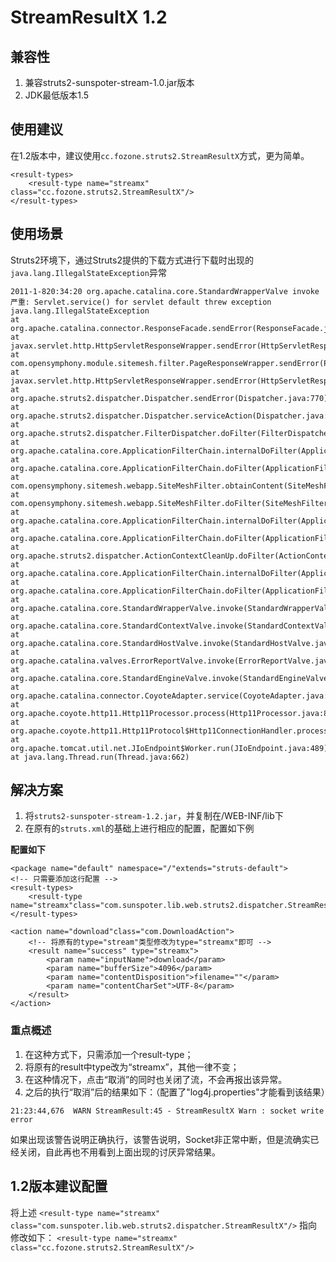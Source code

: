 # StreamResultX 1.2
## 兼容性

1. 兼容struts2-sunspoter-stream-1.0.jar版本
2. JDK最低版本1.5

## 使用建议
在1.2版本中，建议使用`cc.fozone.struts2.StreamResultX`方式，更为简单。

    <result-types>  
        <result-type name="streamx" class="cc.fozone.struts2.StreamResultX"/>  
    </result-types>  
 
## 使用场景
Struts2环境下，通过Struts2提供的下载方式进行下载时出现的`java.lang.IllegalStateException`异常

    2011-1-820:34:20 org.apache.catalina.core.StandardWrapperValve invoke  
    严重: Servlet.service() for servlet default threw exception  
    java.lang.IllegalStateException  
    at org.apache.catalina.connector.ResponseFacade.sendError(ResponseFacade.java:407)  
    at javax.servlet.http.HttpServletResponseWrapper.sendError(HttpServletResponseWrapper.java:108)  
    at com.opensymphony.module.sitemesh.filter.PageResponseWrapper.sendError(PageResponseWrapper.java:176)  
    at javax.servlet.http.HttpServletResponseWrapper.sendError(HttpServletResponseWrapper.java:108)  
    at org.apache.struts2.dispatcher.Dispatcher.sendError(Dispatcher.java:770)  
    at org.apache.struts2.dispatcher.Dispatcher.serviceAction(Dispatcher.java:505)  
    at org.apache.struts2.dispatcher.FilterDispatcher.doFilter(FilterDispatcher.java:395)  
    at org.apache.catalina.core.ApplicationFilterChain.internalDoFilter(ApplicationFilterChain.java:235)  
    at org.apache.catalina.core.ApplicationFilterChain.doFilter(ApplicationFilterChain.java:206)  
    at com.opensymphony.sitemesh.webapp.SiteMeshFilter.obtainContent(SiteMeshFilter.java:129)  
    at com.opensymphony.sitemesh.webapp.SiteMeshFilter.doFilter(SiteMeshFilter.java:77)  
    at org.apache.catalina.core.ApplicationFilterChain.internalDoFilter(ApplicationFilterChain.java:235)  
    at org.apache.catalina.core.ApplicationFilterChain.doFilter(ApplicationFilterChain.java:206)  
    at org.apache.struts2.dispatcher.ActionContextCleanUp.doFilter(ActionContextCleanUp.java:102)  
    at org.apache.catalina.core.ApplicationFilterChain.internalDoFilter(ApplicationFilterChain.java:235)  
    at org.apache.catalina.core.ApplicationFilterChain.doFilter(ApplicationFilterChain.java:206)  
    at org.apache.catalina.core.StandardWrapperValve.invoke(StandardWrapperValve.java:233)  
    at org.apache.catalina.core.StandardContextValve.invoke(StandardContextValve.java:191)  
    at org.apache.catalina.core.StandardHostValve.invoke(StandardHostValve.java:127)  
    at org.apache.catalina.valves.ErrorReportValve.invoke(ErrorReportValve.java:102)  
    at org.apache.catalina.core.StandardEngineValve.invoke(StandardEngineValve.java:109)  
    at org.apache.catalina.connector.CoyoteAdapter.service(CoyoteAdapter.java:298)  
    at org.apache.coyote.http11.Http11Processor.process(Http11Processor.java:852)  
    at org.apache.coyote.http11.Http11Protocol$Http11ConnectionHandler.process(Http11Protocol.java:588)  
    at org.apache.tomcat.util.net.JIoEndpoint$Worker.run(JIoEndpoint.java:489)  
    at java.lang.Thread.run(Thread.java:662)  

## 解决方案
1. 将`struts2-sunspoter-stream-1.2.jar`，并复制在/WEB-INF/lib下
2. 在原有的`struts.xml`的基础上进行相应的配置，配置如下例

**配置如下**

    <package name="default" namespace="/"extends="struts-default">  
    <!-- 只需要添加这行配置 -->  
    <result-types>  
        <result-type name="streamx"class="com.sunspoter.lib.web.struts2.dispatcher.StreamResultX"/>  
    </result-types>  
    
    <action name="download"class="com.DownloadAction">  
        <!-- 将原有的type="stream"类型修改为type="streamx"即可 -->               
        <result name="success" type="streamx">  
            <param name="inputName">download</param>  
            <param name="bufferSize">4096</param>  
            <param name="contentDisposition">filename=""</param>  
            <param name="contentCharSet">UTF-8</param>  
        </result>  
    </action>  

### 重点概述
1. 在这种方式下，只需添加一个result-type；
2. 将原有的result中type改为“streamx”，其他一律不变；
3. 在这种情况下，点击“取消”的同时也关闭了流，不会再报出该异常。
4. 之后的执行“取消”后的结果如下：（配置了"log4j.properties"才能看到该结果）

`21:23:44,676  WARN StreamResult:45 - StreamResultX Warn : socket write error`

如果出现该警告说明正确执行，该警告说明，Socket非正常中断，但是流确实已经关闭，自此再也不用看到上面出现的讨厌异常结果。

## 1.2版本建议配置
将上述
`<result-type name="streamx" class="com.sunspoter.lib.web.struts2.dispatcher.StreamResultX"/>`
指向修改如下：
`<result-type name="streamx" class="cc.fozone.struts2.StreamResultX"/>`
